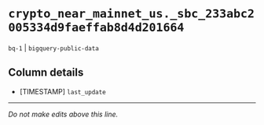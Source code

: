 # `crypto_near_mainnet_us._sbc_233abc2005334d9faeffab8d4d201664`
`bq-1` | `bigquery-public-data`

## Column details
* [TIMESTAMP] `last_update`

-------------------------------------------------------------------------------
*Do not make edits above this line.*
